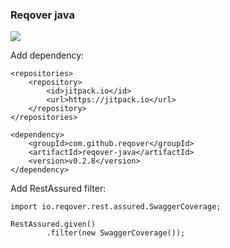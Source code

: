 ### Reqover java

[![](https://jitpack.io/v/reqover/reqover-java.svg)](https://jitpack.io/#reqover/reqover-java)

Add dependency:

```
<repositories>
    <repository>
	    <id>jitpack.io</id>
		<url>https://jitpack.io</url>
	</repository>
</repositories>

<dependency>
    <groupId>com.github.reqover</groupId>
	<artifactId>reqover-java</artifactId>
	<version>v0.2.8</version>
</dependency>
```

Add RestAssured filter:

```
import io.reqover.rest.assured.SwaggerCoverage;

RestAssured.given()
        .filter(new SwaggerCoverage());
```